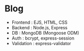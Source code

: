 # Blog

- Frontend : EJS, HTML, CSS
- Backend : Node.js, Express
- DB : MongoDB (Mongoose ODM)
- Auth : bcrypt, express-session
- Validation : express-validator

